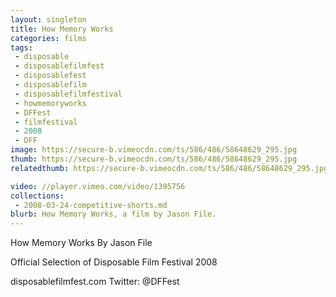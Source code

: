 ```yaml
---
layout: singleton
title: How Memory Works
categories: films
tags:
 - disposable
 - disposablefilmfest
 - disposablefest
 - disposablefilm
 - disposablefilmfestival
 - howmemoryworks
 - DFFest
 - filmfestival
 - 2008
 - DFF
image: https://secure-b.vimeocdn.com/ts/586/486/58648629_295.jpg
thumb: https://secure-b.vimeocdn.com/ts/586/486/58648629_295.jpg
relatedthumb: https://secure-b.vimeocdn.com/ts/586/486/58648629_295.jpg

video: //player.vimeo.com/video/1395756
collections:
 - 2008-03-24-competitive-shorts.md
blurb: How Memory Works, a film by Jason File.
---
```


How Memory Works
By Jason File

Official Selection of Disposable Film Festival 2008

disposablefilmfest.com
Twitter: @DFFest